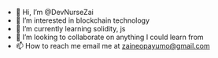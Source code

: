 - 👋 Hi, I’m @DevNurseZai
- 👀 I’m interested in blockchain technology
- 🌱 I’m currently learning solidity, js
- 💞️ I’m looking to collaborate on anything I could learn from
- 📫 How to reach me email me at zaineopayumo@gmail.com

<!---
DevNurseZai/DevNurseZai is a ✨ special ✨ repository because its `README.md` (this file) appears on your GitHub profile.
You can click the Preview link to take a look at your changes.
--->
